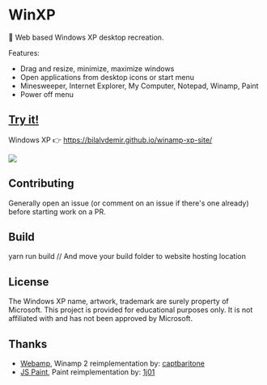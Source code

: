 # WinXP

🏁 Web based Windows XP desktop recreation.

Features:

- Drag and resize, minimize, maximize windows
- Open applications from desktop icons or start menu
- Minesweeper, Internet Explorer, My Computer, Notepad, Winamp, Paint
- Power off menu

## [Try it!](https://bilalvdemir.github.io/winamp-xp-site/)

Windows XP 👉 https://bilalvdemir.github.io/winamp-xp-site/

[![](demo/demo.gif)](https://bilalvdemir.github.io/winamp-xp/)

## Contributing

Generally open an issue (or comment on an issue if there's one already) before starting work on a PR.

## Build

yarn run build
// And move your build folder to website hosting location


## License

The Windows XP name, artwork, trademark are surely property of Microsoft. This project is provided for educational purposes only. It is not affiliated with and has not been approved by Microsoft.

## Thanks
- [Webamp](https://github.com/captbaritone/webamp), Winamp 2 reimplementation by: [captbaritone](https://github.com/captbaritone)
- [JS Paint](https://github.com/1j01/jspaint), Paint reimplementation by: [1j01](https://github.com/1j01)
